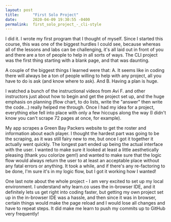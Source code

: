 ```yaml
---
layout: post
title:      "First Solo Project"
date:       2020-04-09 19:30:55 -0400
permalink:  first_solo_project_-_cli-style
---
```



I did it. I wrote my first program that I thought of myself. Since I started this course, this was one of the biggest hurdles I could see, because whereas all of the lessons and labs can be challenging, it's all laid out in front of you and there are a ton of people to help in all sorts of ways. The CLI project was the first thing starting with a blank page, and that was daunting.

A couple of the biggest things I learned were that: A. It seems like in coding there will always be a ton of people willing to help with any project, all you have to do is ask (and know where to ask). And B. Having a plan is huge.

I watched a bunch of the instructional videos from Avi F. and other instructors just about how to begin and get the project set up, and the huge emphasis on planning (flow chart, to do lists, write the "answer" then write the code...) really helped me through. Once I had my idea for a project, everything else fell into place with only a few hiccups along the way (I didn't know you can't scrape 72 pages at once, for example).

My app scrapes a Green Bay Packers website to get the roster and information about each player. I thought the hardest part was going to be the scraping, as it was still fairy new to me, but once I got it together it actually went quickly. The longest part ended up being the actual interface with the user. I wanted to make sure it looked at least a little aesthetically pleasing (thank you colorize gem!) and wanted to make sure that the logic flow would always return the user to at least an acceptable place without any fatal errors or anything. It took a while, and if there's any re-factoring to be done, I'm sure it's in my logic flow, but I got it working how I wanted!

One last note about the whole project - I am very excited to set up my local environment. I understand why learn.co uses the in-browser IDE, and it definitely lets us get right into coding faster, but getting my own project set up in the in-browser IDE was a hassle, and then since it was in browser, certain things would make the page reload and I would lose all changes and have to repeat steps. It did make me learn to push my commits up to GitHub very frequently!
